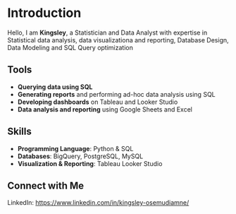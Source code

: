 # Introduction

Hello, I am **Kingsley**, a Statistician and Data Analyst with expertise in Statistical data analysis, data visualizationa and reporting, Database Design, Data Modeling and SQL Query optimization

## Tools

- **Querying data using SQL**
- **Generating reports** and performing ad-hoc data analysis using SQL
- **Developing dashboards** on Tableau and Looker Studio
- **Data analysis and reporting** using Google Sheets and Excel

## Skills
- **Programming Language**: Python & SQL
- **Databases**: BigQuery, PostgreSQL, MySQL
- **Visualization & Reporting**: Tableau Looker Studio

## Connect with Me

LinkedIn: https://www.linkedin.com/in/kingsley-osemudiamne/

